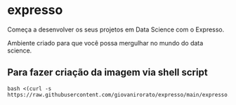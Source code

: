 # expresso

Começa a desenvolver os seus projetos em Data Science com o Expresso.

Ambiente criado para que você possa mergulhar no mundo do data science.

## Para fazer criação da imagem via shell script

    bash <(curl -s https://raw.githubusercontent.com/giovanirorato/expresso/main/expresso.sh)

